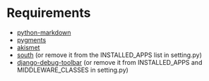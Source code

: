Requirements
============

* [python-markdown](http://pypi.python.org/pypi/Markdown)
* [pygments](http://pygments.org/)
* [akismet](http://kemayo.wordpress.com/2005/12/02/akismet-py/)
* [south](http://south.aeracode.org) (or remove it from the INSTALLED_APPS list in setting.py)
* [django-debug-toolbar](https://github.com/django-debug-toolbar/django-debug-toolbar) (or remove it from INSTALLED\_APPS and MIDDLEWARE_CLASSES in setting.py)
